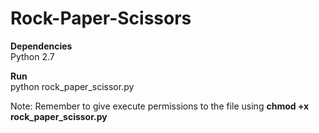 # Rock-Paper-Scissors

**Dependencies**  
  Python 2.7
  
**Run**  
  python rock_paper_scissor.py
  
  Note: Remember to give execute permissions to the file using **chmod +x rock_paper_scissor.py**
